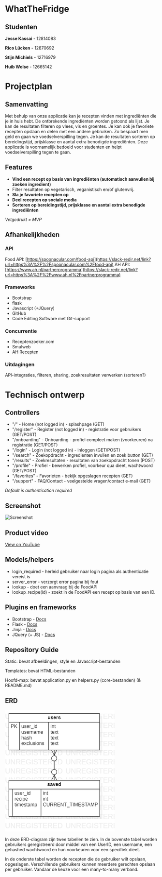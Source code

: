 # WhatTheFridge
## Studenten
**Jesse Kassai** - 12814083

**Rico Lücken** - 12870692

**Stijn Michiels** - 12716979

**Huib Wolse** - 12665142

# Projectplan
## Samenvatting
Met behulp van onze applicatie kan je recepten vinden met ingrediënten die je in huis hebt. De ontbrekende ingrediënten worden getoond als lijst. Je kan de resultaten filteren op vlees, vis en groentes. Je kan ook je favoriete recepten opslaan en delen met een andere gebruiken. Zo bespaart men geld en gaan we voedselverspilling tegen. Je kan de resultaten sorteren op bereidingstijd, prijsklasse en aantal extra benodigde ingrediënten. Deze applicatie is voornamelijk bedoeld voor studenten en helpt voedselverspilling tegen te gaan.
## Features
- **Vind een recept op basis van ingrediënten (automatisch aanvullen bij zoeken ingredient)**
- Filter resultaten op vegetarisch, veganistisch en/of glutenvrij.
- **Sla je favoriete recepten op**
- **Deel recepten op sociale media**
- **Sorteren op bereidingstijd, prijsklasse en aantal extra benodigde ingrediënten**

_Vetgedrukt = MVP_
## Afhankelijkheden
### API
Food API: [https://spoonacular.com/food-api](https://slack-redir.net/link?url=https%3A%2F%2Fspoonacular.com%2Ffood-api)
AH API: [https://www.ah.nl/partnerprogramma](https://slack-redir.net/link?url=https%3A%2F%2Fwww.ah.nl%2Fpartnerprogramma)
### Frameworks
- Bootstrap
- flask
- Javascript (+JQuery)
- GitHub
- Code Editing Software met Git-support

### Concurrentie
- Receptenzoeker.com
- Smulweb
- AH Recepten

### Uitdagingen
API-integraties, filteren, sharing, zoekresultaten verwerken (sorteren?)

# Technisch ontwerp
## Controllers
- "/" - Home (not logged in) - splashpage (GET)
- "/register" - Register (not logged in) - registratie voor gebruikers (GET/POST)
- "/onboarding" - Onboarding - profiel compleet maken (voorkeuren) na registratie (GET/POST)
- "/login" - Login (not logged in) - inloggen (GET/POST)
- "/search" - Zoekopdracht - ingredienten invullen en zoek button (GET)
- "/results" - Zoekresultaten - resultaten van zoekopdracht tonen (POST)
- "/profile" - Profiel - bewerken profiel, voorkeur qua dieet, wachtwoord (GET/POST)
- "/favorites" - Favorieten - bekijk opgeslagen recepten (GET)
- "/support" - FAQ/Contact - veelgestelde vragen/contact e-mail (GET)


_Default is authentication required_

## Screenshot
![Screenshot](docs/image.png)

## Product video
[View on YouTube](https://youtu.be/MHgTHZ7dXzw)
## Models/helpers
- login_required - herleid gebruiker naar login pagina als authenticatie vereist is
- server_error - verzorgt error pagina bij fout
- lookup - doet een aanvraag bij de FoodAPI
- lookup_recipe(id) - zoekt in de FoodAPI een recept op basis van een ID.

## Plugins en frameworks
- Bootstrap - [Docs](https://getbootstrap.com/docs/4.4/getting-started/introduction/)
- Flask - [Docs](http://flask.palletsprojects.com/en/1.1.x/)
- Jinja - [Docs](https://jinja.palletsprojects.com/en/2.10.x/)
- JQuery (+ JS) - [Docs](https://api.jquery.com/)

## Repository Guide
Static: bevat afbeeldingen, style en Javascript-bestanden

Templates: bevat HTML-bestanden 

Hoofd-map: bevat application.py en helpers.py (core-bestanden) (& README.md)


## ERD
![ERD](docs/ERD-WhatTheFridge2.png)

In deze ERD-diagram zijn twee tabellen te zien. In de bovenste tabel worden
gebruikers geregistreerd door middel van een UserID, een username, een gehashed wachtwoord
en hun voorkeuren voor een specifiek dieet.

In de onderste tabel worden de recepten die de gebruiker wilt opslaan, opgeslagen. Verschillende gebruikers kunnen meerdere
gerechten opslaan per gebruiker. Vandaar de keuze voor een many-to-many verband.
